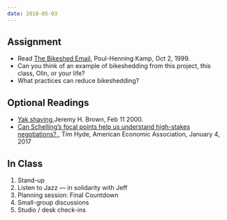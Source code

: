 ```yaml
---
date: 2018-05-03
---
```


## Assignment

* Read [The Bikeshed Email](http://bikeshed.org/), Poul-Henning Kamp, Oct 2,
  1999.
* Can you think of an example of bikeshedding from this project, this class,
  Olin, or your life?
* What practices can reduce bikeshedding?

## Optional Readings

* [Yak
  shaving](http://projects.csail.mit.edu/gsb/old-archive/gsb-archive/gsb2000-02-11.html),Jeremy
  H. Brown, Feb 11 2000.
* [Can Schelling’s focal points help us understand high-stakes negotiations?
  ](https://www.aeaweb.org/research/can-schellings-focal-points-help-us-understand-high-stakes-negotiations),
  Tim Hyde, American Economic Association, January 4, 2017

## In Class

1. Stand-up
2. Listen to Jazz — in solidarity with Jeff
3. Planning session: Final Countdown
4. Small-group discussions
5. Studio / desk check-ins
